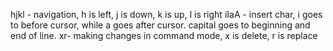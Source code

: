hjkl - navigation, h is left, j is down, k is up, l is right
iIaA - insert char, i goes to before cursor, while a goes after cursor. capital goes to beginning and end of line.
xr- making changes in command mode, x is delete, r is replace
